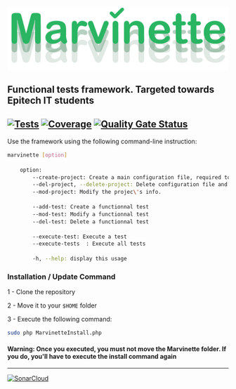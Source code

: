 [![Marvinette](images/logo.PNG)](images/logo.PNG)

## Functional tests framework. Targeted towards Epitech IT students

[![Tests](https://github.com/Arthi-chaud/Marvinette/actions/workflows/tests.yml/badge.svg?branch=dev)](https://github.com/Arthi-chaud/Marvinette/actions/workflows/tests.yml)
[![Coverage](https://sonarcloud.io/api/project_badges/measure?project=Arthi-chaud_Marvinette&metric=coverage)](https://sonarcloud.io/dashboard?id=Arthi-chaud_Marvinette)
[![Quality Gate Status](https://sonarcloud.io/api/project_badges/measure?project=Arthi-chaud_Marvinette&metric=alert_status)](https://sonarcloud.io/dashboard?id=Arthi-chaud_Marvinette)
---
Use the framework using the following command-line instruction:

```bash
marvinette [option]

    option:
        --create-project: Create a main configuration file, required to make tests
        --del-project, --delete-project: Delete configuration file and existing tests
        --mod-project: Modify the projec\'s info.
        
        --add-test: Create a functionnal test
        --mod-test: Modify a functionnal test
        --del-test: Delete a functionnal test

        --execute-test: Execute a test
        --execute-tests  : Execute all tests

        -h, --help: display this usage
```

### Installation / Update Command

1 - Clone the repository

2 - Move it to your `$HOME` folder

3 - Execute the following command:

``` bash
sudo php MarvinetteInstall.php
```
#### Warning: Once you executed, you must not move the Marvinette folder. If you do, you'll have to execute the install command again
___
[![SonarCloud](https://sonarcloud.io/images/project_badges/sonarcloud-white.svg)](https://sonarcloud.io/dashboard?id=Arthi-chaud_Marvinette)
